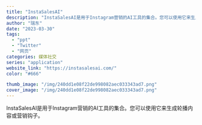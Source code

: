 ```yaml
---
title: "InstaSalesAI"
description: "InstaSalesAI是用于Instagram营销的AI工具的集合。您可以使用它来生成轮播内容或营销钩子。"
author: "瑞东"
date: "2023-03-30"
tags:
  - "ppt"
  - "Twitter"
  - "网页"
categories: 媒体社交
series: "application"
website_link: "https://instasalesai.com/"
color: "#666"

thumb_image: "/img/240dd1e08f22de998082aec033343ad7.png"
cover_image: "/img/240dd1e08f22de998082aec033343ad7.png"
---
```


InstaSalesAI是用于Instagram营销的AI工具的集合。您可以使用它来生成轮播内容或营销钩子。